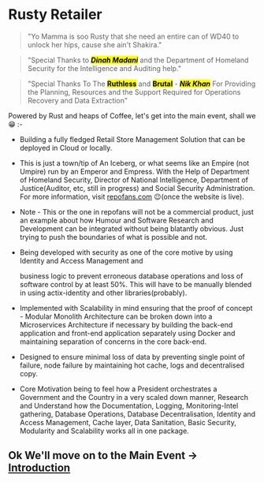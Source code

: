 # Rusty Retailer

> "Yo Mamma is soo Rusty that she need an entire can of WD40 to unlock her hips, cause she ain't Shakira."

> "Special Thanks to <mark>**_Dinah Madani_**</mark> and the Department of Homeland Security for the Intelligence and Auditing help."

> "Special Thanks To The <mark>**Ruthless**</mark> and <mark>**Brutal**</mark> - <mark>**_Nik Khan_**</mark> For Providing the Planning, Resources and the Support Required for Operations Recovery and Data Extraction"

Powered by Rust and heaps of Coffee, let's get into the main event, shall we 😁 :-

* Building a fully fledged Retail Store Management Solution that can be deployed in Cloud or locally.
* This is just a town/tip of An Iceberg, or what seems like an Empire (not Umpire) run by an Emperor and Empress. With the Help of Department of Homeland Security, Director of National Intelligence, Department of Justice(Auditor, etc, still in progress) and Social Security Administration. For more information, visit [repofans.com](https://www.repofans.com) 😉(once the website is live).
* Note - This or the one in repofans will not be a commercial product, just an example about how Humour and Software Research and Development can be integrated without being blatantly obvious. Just trying to push the boundaries of what is possible and not.
*   Being developed with security as one of the core motive by using Identity and Access Management and

    business logic to prevent erroneous database operations and loss of software control by at least 50%. This will have to be manually blended in using actix-identity and other libraries(probably).
* Implemented with Scalability in mind ensuring that the proof of concept - Modular Monolith Architecture can be broken down into a Microservices Architecture if necessary by building the back-end application and front-end application separately using Docker and maintaining separation of concerns in the core back-end.
* Designed to ensure minimal loss of data by preventing single point of failure, node failure by maintaining hot cache, logs and decentralised copy.
* Core Motivation being to feel how a President orchestrates a Government and the Country in a very scaled down manner, Research and Understand how the Documentation, Logging, Monitoring-Intel gathering, Database Operations, Database Decentralisation, Identity and Access Management, Cache layer, Data Sanitation, Basic Security, Modularity and Scalability works all in one package.

## Ok We'll move on to the Main Event -> [Introduction](./introduction/introduction.md)